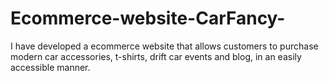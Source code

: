 # Ecommerce-website-CarFancy-
I have developed a ecommerce website that allows customers to purchase modern car accessories, t-shirts, drift car events and blog, in an easily accessible manner.
